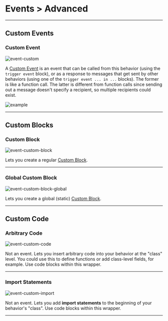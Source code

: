 # Events > Advanced

***

## Custom Events

### <a name="event-custom"></a> Custom Event

![event-custom](http://static.stencyl.com/pedia2/block-images/13%20-%20Events/17%20-%20Advanced/event-custom.png)

A [Custom Event](http://www.stencyl.com/help/view/custom-events/) is an event that can be called from this behavior (using the `trigger event` block), or as a response to messages that get sent by other behaviors (using one of the `trigger event ... in ...` blocks). The former is like a function call. The latter is different from function calls since sending out a message doesn't specify a recipient, so multiple recipients could exist.

![example](http://static.stencyl.com/pedia2/ch6/customevent/image02.png)

***

## Custom Blocks

### <a name="event-custom-block"></a> Custom Block

![event-custom-block](http://static.stencyl.com/pedia2/block-images/13%20-%20Events/18%20-%20Advanced/event-custom-block.png)

Lets you create a regular [Custom Block](http://www.stencyl.com/help/view/creating-custom-blocks/).

***

### <a name="event-custom-block-global"></a> Global Custom Block

![event-custom-block-global](http://static.stencyl.com/pedia2/block-images/13%20-%20Events/18%20-%20Advanced/event-custom-block-global.png)

Lets you create a global (static) [Custom Block](http://www.stencyl.com/help/view/creating-custom-blocks/).

***

## Custom Code

### <a name="event-custom-code"></a> Arbitrary Code

![event-custom-code](http://static.stencyl.com/pedia2/block-images/13%20-%20Events/19%20-%20Advanced/event-custom-code.png)

Not an event. Lets you insert arbitrary code into your behavior at the "class" level. You could use this to define functions or add class-level fields, for example. Use code blocks within this wrapper.

***

### <a name="event-custom-import"></a> Import Statements

![event-custom-import](http://static.stencyl.com/pedia2/block-images/13%20-%20Events/19%20-%20Advanced/event-custom-import.png)

Not an event. Lets you add **import statements** to the beginning of your behavior's "class". Use code blocks within this wrapper.

***

